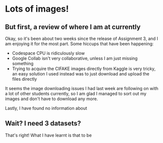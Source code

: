 # Lots of images!

## But first, a review of where I am at currently
Okay, so it's been about two weeks since the release of Assignment 3, and I am enjoying it for the most part.
Some hiccups that have been happening:
- Codespace CPU is ridiculously slow
- Google Collab isn't very collaborative, unless I am just missing something
- Trying to acquire the CIFAKE images directly from Kaggle is very tricky, an easy solution I used instead was to just download and upload the files directly

It seems the image downloading issues I had last week are following on with a lot of other students currently, so I am glad I managed to sort out my images and don't have to download any more.

Lastly, I have found no information about 

## Wait? I need 3 datasets?
That's right! What I have learnt is that to be 
